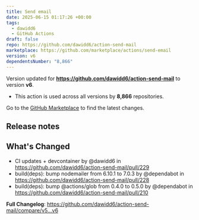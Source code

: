 ```yaml
---
title: Send email
date: 2025-06-15 01:17:26 +00:00
tags:
  - dawidd6
  - GitHub Actions
draft: false
repo: https://github.com/dawidd6/action-send-mail
marketplace: https://github.com/marketplace/actions/send-email
version: v6
dependentsNumber: "8,866"
---
```



Version updated for **https://github.com/dawidd6/action-send-mail** to version **v6**.
- This action is used across all versions by **8,866** repositories.

Go to the [GitHub Marketplace](https://github.com/marketplace/actions/send-email) to find the latest changes.

## Release notes

## What's Changed
* CI updates + devcontainer by @dawidd6 in https://github.com/dawidd6/action-send-mail/pull/229
* build(deps): bump nodemailer from 6.10.1 to 7.0.3 by @dependabot in https://github.com/dawidd6/action-send-mail/pull/228
* build(deps): bump @actions/glob from 0.4.0 to 0.5.0 by @dependabot in https://github.com/dawidd6/action-send-mail/pull/210


**Full Changelog**: https://github.com/dawidd6/action-send-mail/compare/v5...v6
